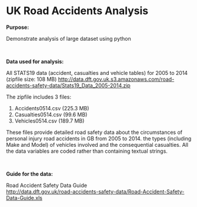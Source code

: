 # UK Road Accidents Analysis

**Purpose:**

Demonstrate analysis of large dataset using python

<br>

**Data used for analysis:**

All STATS19 data (accident, casualties and vehicle tables) for 2005 to 2014 (zipfile size: 108 MB)
http://data.dft.gov.uk.s3.amazonaws.com/road-accidents-safety-data/Stats19_Data_2005-2014.zip

The zipfile includes 3 files:
1. Accidents0514.csv (225.3 MB)
2. Casualties0514.csv (99.6 MB)
3. Vehicles0514.csv (189.7 MB)

These files provide detailed road safety data about the circumstances of personal injury road accidents in GB from 2005 to 2014. the types (including Make and Model) of vehicles involved and the consequential casualties. All the data variables are coded rather than containing textual strings. 

<br>

**Guide for the data:**

Road Accident Safety Data Guide <br>
http://data.dft.gov.uk/road-accidents-safety-data/Road-Accident-Safety-Data-Guide.xls



